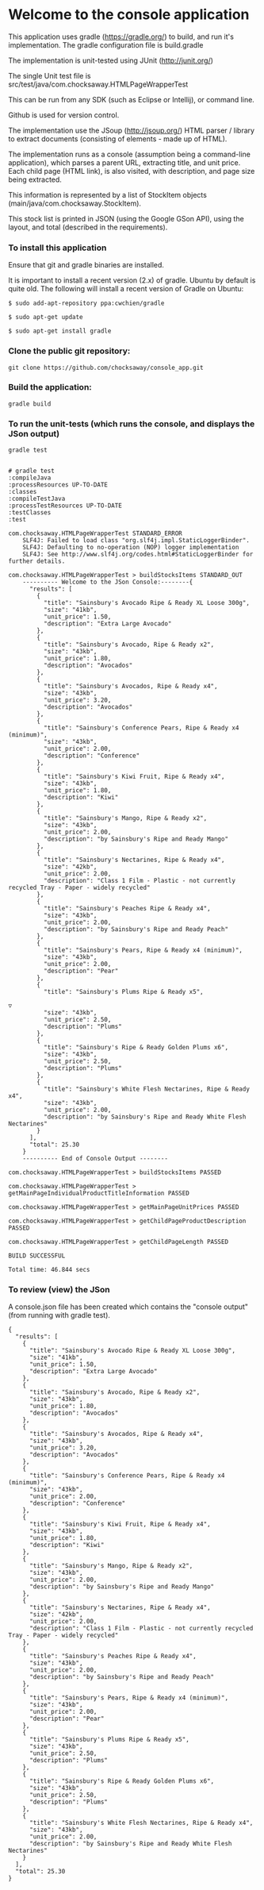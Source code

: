 # Welcome to the console application

This application uses gradle (https://gradle.org/) to build, and run it's implementation.  The gradle configuration file is build.gradle

The implementation is unit-tested using JUnit (http://junit.org/)

The single Unit test file is src/test/java/com.chocksaway.HTMLPageWrapperTest

This can be run from any SDK (such as Eclipse or Intellij), or command line.

Github is used for version control.

The implementation use the JSoup (http://jsoup.org/) HTML parser / library to extract documents (consisting of elements - made up of HTML).

The implementation runs as a console (assumption being a command-line application), which parses a parent URL,
extracting title, and unit price.  Each child page (HTML link), is also visited, with description, and page size being extracted.
  
This information is represented by a list of StockItem objects (main/java/com.chocksaway.StockItem). 

This stock list is printed in JSON (using the Google GSon API), using the layout, and total (described in the requirements).

### To install this application

Ensure that git and gradle binaries are installed.

It is important to install a recent version (2.x) of gradle.  Ubuntu by default is quite old.
The following will install a recent version of Gradle  on Ubuntu:

```
$ sudo add-apt-repository ppa:cwchien/gradle

$ sudo apt-get update

$ sudo apt-get install gradle

```

### Clone the public git repository:

    git clone https://github.com/chocksaway/console_app.git
    
### Build the application:

    gradle build


### To run the unit-tests (which runs the console, and displays the JSon output)

    gradle test
    
    
    # gradle test
    :compileJava
    :processResources UP-TO-DATE
    :classes
    :compileTestJava
    :processTestResources UP-TO-DATE
    :testClasses
    :test
    
    com.chocksaway.HTMLPageWrapperTest STANDARD_ERROR
        SLF4J: Failed to load class "org.slf4j.impl.StaticLoggerBinder".
        SLF4J: Defaulting to no-operation (NOP) logger implementation
        SLF4J: See http://www.slf4j.org/codes.html#StaticLoggerBinder for further details.
    
    com.chocksaway.HTMLPageWrapperTest > buildStocksItems STANDARD_OUT
        ---------- Welcome to the JSon Console:--------{
          "results": [
            {
              "title": "Sainsbury's Avocado Ripe & Ready XL Loose 300g",
              "size": "41kb",
              "unit_price": 1.50,
              "description": "Extra Large Avocado"
            },
            {
              "title": "Sainsbury's Avocado, Ripe & Ready x2",
              "size": "43kb",
              "unit_price": 1.80,
              "description": "Avocados"
            },
            {
              "title": "Sainsbury's Avocados, Ripe & Ready x4",
              "size": "43kb",
              "unit_price": 3.20,
              "description": "Avocados"
            },
            {
              "title": "Sainsbury's Conference Pears, Ripe & Ready x4 (minimum)",
              "size": "43kb",
              "unit_price": 2.00,
              "description": "Conference"
            },
            {
              "title": "Sainsbury's Kiwi Fruit, Ripe & Ready x4",
              "size": "43kb",
              "unit_price": 1.80,
              "description": "Kiwi"
            },
            {
              "title": "Sainsbury's Mango, Ripe & Ready x2",
              "size": "43kb",
              "unit_price": 2.00,
              "description": "by Sainsbury's Ripe and Ready Mango"
            },
            {
              "title": "Sainsbury's Nectarines, Ripe & Ready x4",
              "size": "42kb",
              "unit_price": 2.00,
              "description": "Class 1 Film - Plastic - not currently recycled Tray - Paper - widely recycled"
            },
            {
              "title": "Sainsbury's Peaches Ripe & Ready x4",
              "size": "43kb",
              "unit_price": 2.00,
              "description": "by Sainsbury's Ripe and Ready Peach"
            },
            {
              "title": "Sainsbury's Pears, Ripe & Ready x4 (minimum)",
              "size": "43kb",
              "unit_price": 2.00,
              "description": "Pear"
            },
            {
              "title": "Sainsbury's Plums Ripe & Ready x5",
    
    ▽
              "size": "43kb",
              "unit_price": 2.50,
              "description": "Plums"
            },
            {
              "title": "Sainsbury's Ripe & Ready Golden Plums x6",
              "size": "43kb",
              "unit_price": 2.50,
              "description": "Plums"
            },
            {
              "title": "Sainsbury's White Flesh Nectarines, Ripe & Ready x4",
              "size": "43kb",
              "unit_price": 2.00,
              "description": "by Sainsbury's Ripe and Ready White Flesh Nectarines"
            }
          ],
          "total": 25.30
        }
        ---------- End of Console Output --------
    
    com.chocksaway.HTMLPageWrapperTest > buildStocksItems PASSED
    
    com.chocksaway.HTMLPageWrapperTest > getMainPageIndividualProductTitleInformation PASSED
    
    com.chocksaway.HTMLPageWrapperTest > getMainPageUnitPrices PASSED
    
    com.chocksaway.HTMLPageWrapperTest > getChildPageProductDescription PASSED
    
    com.chocksaway.HTMLPageWrapperTest > getChildPageLength PASSED
    
    BUILD SUCCESSFUL
    
    Total time: 46.844 secs
 
  
    
### To review (view) the JSon

A console.json file has been created which contains the "console output" (from running with gradle test).

	{
	  "results": [
	    {
	      "title": "Sainsbury's Avocado Ripe & Ready XL Loose 300g",
	      "size": "41kb",
	      "unit_price": 1.50,
	      "description": "Extra Large Avocado"
	    },
	    {
	      "title": "Sainsbury's Avocado, Ripe & Ready x2",
	      "size": "43kb",
	      "unit_price": 1.80,
	      "description": "Avocados"
	    },
	    {
	      "title": "Sainsbury's Avocados, Ripe & Ready x4",
	      "size": "43kb",
	      "unit_price": 3.20,
	      "description": "Avocados"
	    },
	    {
	      "title": "Sainsbury's Conference Pears, Ripe & Ready x4 (minimum)",
	      "size": "43kb",
	      "unit_price": 2.00,
	      "description": "Conference"
	    },
	    {
	      "title": "Sainsbury's Kiwi Fruit, Ripe & Ready x4",
	      "size": "43kb",
	      "unit_price": 1.80,
	      "description": "Kiwi"
	    },
	    {
	      "title": "Sainsbury's Mango, Ripe & Ready x2",
	      "size": "43kb",
	      "unit_price": 2.00,
	      "description": "by Sainsbury's Ripe and Ready Mango"
	    },
	    {
	      "title": "Sainsbury's Nectarines, Ripe & Ready x4",
	      "size": "42kb",
	      "unit_price": 2.00,
	      "description": "Class 1 Film - Plastic - not currently recycled Tray - Paper - widely recycled"
	    },
	    {
	      "title": "Sainsbury's Peaches Ripe & Ready x4",
	      "size": "43kb",
	      "unit_price": 2.00,
	      "description": "by Sainsbury's Ripe and Ready Peach"
	    },
	    {
	      "title": "Sainsbury's Pears, Ripe & Ready x4 (minimum)",
	      "size": "43kb",
	      "unit_price": 2.00,
	      "description": "Pear"
	    },
	    {
	      "title": "Sainsbury's Plums Ripe & Ready x5",
	      "size": "43kb",
	      "unit_price": 2.50,
	      "description": "Plums"
	    },
	    {
	      "title": "Sainsbury's Ripe & Ready Golden Plums x6",
	      "size": "43kb",
	      "unit_price": 2.50,
	      "description": "Plums"
	    },
	    {
	      "title": "Sainsbury's White Flesh Nectarines, Ripe & Ready x4",
	      "size": "43kb",
	      "unit_price": 2.00,
	      "description": "by Sainsbury's Ripe and Ready White Flesh Nectarines"
	    }
	  ],
	  "total": 25.30
	}

